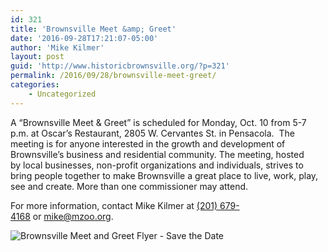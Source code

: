 ```yaml
---
id: 321
title: 'Brownsville Meet &amp; Greet'
date: '2016-09-28T17:21:07-05:00'
author: 'Mike Kilmer'
layout: post
guid: 'http://www.historicbrownsville.org/?p=321'
permalink: /2016/09/28/brownsville-meet-greet/
categories:
    - Uncategorized
---
```




A “Brownsville Meet &amp; Greet” is scheduled for Monday, Oct. 10 from 5-7 p.m. at Oscar’s Restaurant, 2805 W. Cervantes St. in Pensacola.  The meeting is for anyone interested in the growth and development of Brownsville’s business and residential community. The meeting, hosted by local businesses, non-profit organizations and individuals, strives to bring people together to make Brownsville a great place to live, work, play, see and create. More than one commissioner may attend.

For more information, contact Mike Kilmer at <a href="tel:%28201%29%20679-4168" target="_blank">(201) 679-4168</a> or <a href="mailto:mike@mzoo.org">mike@mzoo.org</a>.

<img class="article-image" title="Brownsville Meet and Greet Flyer - Save the Date" src="https://myescambia.com/images/default-source/News-Photos/brownsville-meet-and-greet-flyer---save-the-date1a0b0bf015a36cfab4b5ff0000ad5567.jpg?sfvrsn=0&amp;MaxWidth=400&amp;MaxHeight=400&amp;ScaleUp=false&amp;Quality=High&amp;Method=ResizeFitToAreaArguments&amp;Signature=B8BCD99D8734B91023141C293950172241E705D5" alt="Brownsville Meet and Greet Flyer - Save the Date" data-method="ResizeFitToAreaArguments" data-customsizemethodproperties="{'MaxWidth':'400','MaxHeight':'400','ScaleUp':false,'Quality':'High'}" data-displaymode="Custom" /></div>
</div>
</div>
<div id="tags">

</div>